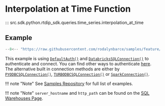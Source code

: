 # Interpolation at Time Function
::: src.sdk.python.rtdip_sdk.queries.time_series.interpolation_at_time

## Example
```python
--8<-- "https://raw.githubusercontent.com/rodalynbarce/samples/feature/dagsterv2/queries/Interpolation-at-Time/interpolation_at_time.py"
```

This example is using [```DefaultAuth()```](../authentication/azure.md) and [```DatabricksSQLConnection()```](db-sql-connector.md) to authenticate and connect. You can find other ways to authenticate [here](../authentication/azure.md). The alternative built in connection methods are either by [```PYODBCSQLConnection()```](pyodbc-sql-connector.md), [```TURBODBCSQLConnection()```](turbodbc-sql-connector.md) or [```SparkConnection()```](spark-connector.md).

!!! note "Note"
    See [Samples Repository](https://github.com/rodalynbarce/samples/tree/feature/dagsterv2/queries) for full list of examples.

!!! note "Note"
    </b>```server_hostname``` and ```http_path``` can be found on the [SQL Warehouses Page](../../queries/databricks/sql-warehouses.md). <br />
